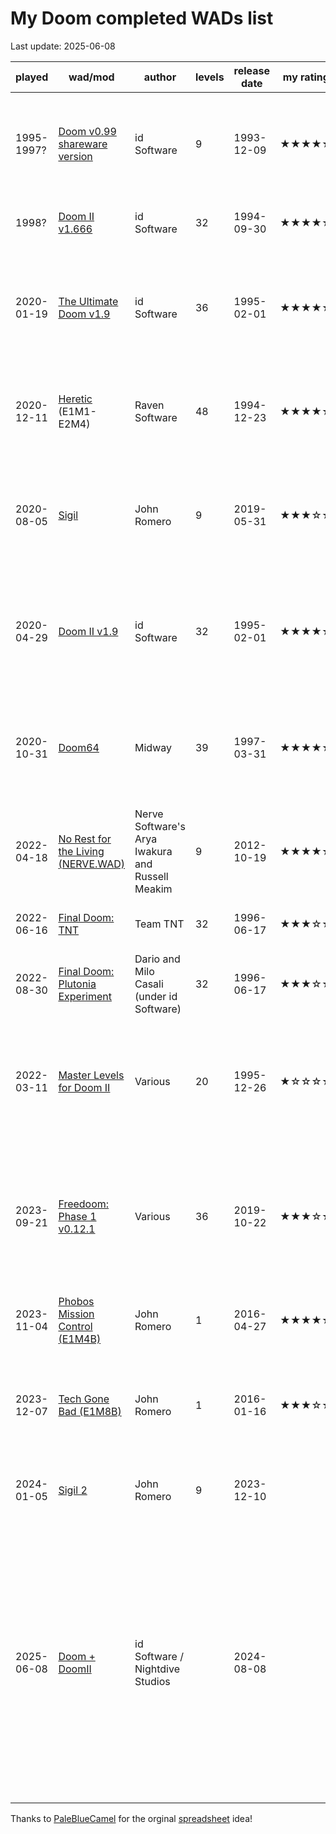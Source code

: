 # My  Doom completed WADs list

Last update: 2025-06-08

| played     | wad/mod                                                                                              | author                                           | levels | release date | my rating                           | notes                                                                                                                                                                                                                                                                                                                                                            |
| ---------- | ---------------------------------------------------------------------------------------------------- | ------------------------------------------------ | ------ | ------------ | ----------------------------------- | ---------------------------------------------------------------------------------------------------------------------------------------------------------------------------------------------------------------------------------------------------------------------------------------------------------------------------------------------------------------- |
| 1995-1997? | [Doom v0.99 shareware version](https://www.doomworld.com/idgames/historic/doom1_0)                   | id Software                                      | 9      | 1993-12-09   | &#9733;&#9733;&#9733;&#9733;&#9733; | My first experience with Doom! Monochrome monitor with a 386 PC and speaker sounds                                                                                                                                                                                                                                                                               |
| 1998?      | [Doom II v1.666](https://github.com/Doom-Utils/iwad-patches/tree/master/doom2.wad)                   | id Software                                      | 32     | 1994-09-30   | &#9733;&#9733;&#9733;&#9733;&#9734; | Still great, but nothing beats the first experience!                                                                                                                                                                                                                                                                                                             |
| 2020-01-19 | [The Ultimate Doom v1.9](https://store.steampowered.com/app/2280/DOOM_1993/)                         | id Software                                      | 36     | 1995-02-01   | &#9733;&#9733;&#9733;&#9733;&#9733; | Replayed everything in GZDoom. 100% KSI in GZDoom and [100% Achievements for Doom 3 BFG Edition](https://steamcommunity.com/id/contmotore/stats/DOOM3BFGEdition/?tab=achievements)                                                                                                                                                                               |
| 2020-12-11 | [Heretic](https://store.steampowered.com/app/2390/Heretic_Shadow_of_the_Serpent_Riders/) (E1M1-E2M4) | Raven Software                                   | 48     | 1994-12-23   | &#9733;&#9733;&#9733;&#9733;&#9734; | Played a bit of the Sharware version in the 90's, started replaying in GZDoom, but didn't complete                                                                                                                                                                                                                                                               |
| 2020-08-05 | [Sigil](https://www.doomworld.com/idgames/levels/doom/Ports/s-u/sigil_v1_21)                         | John Romero                                      | 9      | 2019-05-31   | &#9733;&#9733;&#9733;&#9734;&#9734; | All a bit too dark, narrow paths and ridges. Not super bad, but definitely not my favorite. 100% KSI in GZDoom                                                                                                                                                                                                                                                   |
| 2020-04-29 | [Doom II v1.9](https://store.steampowered.com/app/2300/DOOM_II/)                                     | id Software                                      | 32     | 1995-02-01   | &#9733;&#9733;&#9733;&#9733;&#9734; | Replayed everything in GZDoom. 100% KSI in GZDoom and [100% Achievements for Doom 3 BFG Edition](https://steamcommunity.com/id/contmotore/stats/DOOM3BFGEdition/?tab=achievements)                                                                                                                                                                               |
| 2020-10-31 | [Doom64](https://store.steampowered.com/app/1148590/DOOM_64/)                                        | Midway                                           | 39     | 1997-03-31   | &#9733;&#9733;&#9733;&#9733;&#9733; | Always wanted to play this, finally did with the Steam release. Enjoyed it a lot! [100% Achievements on Steam!](https://steamcommunity.com/id/contmotore/stats/1148590/?tab=achievements)                                                                                                                                                                        |
| 2022-04-18 | [No Rest for the Living (NERVE.WAD)](https://store.steampowered.com/app/208200/DOOM_3/)              | Nerve Software's Arya Iwakura and Russell Meakim | 9      | 2012-10-19   | &#9733;&#9733;&#9733;&#9733;&#9734; | Very nice episode, enjoyed it! [100% Achievements for Doom 3 BFG Edition](https://steamcommunity.com/id/contmotore/stats/DOOM3BFGEdition/?tab=achievements)                                                                                                                                                                                                      |
| 2022-06-16 | [Final Doom: TNT](https://store.steampowered.com/app/2290/Final_DOOM/)                               | Team TNT                                         | 32     | 1996-06-17   | &#9733;&#9733;&#9733;&#9734;&#9734; | Was alright, not very special. 100% KSI in GZDoom                                                                                                                                                                                                                                                                                                                |
| 2022-08-30 | [Final Doom: Plutonia Experiment](https://store.steampowered.com/app/2290/Final_DOOM/)               | Dario and Milo Casali (under id Software)        | 32     | 1996-06-17   | &#9733;&#9733;&#9733;&#9734;&#9734; | Was alright, not very special. [100% KSI in DSDA-Doom(v0.24)](https://twitter.com/Contmotore/status/1564728411184107522)                                                                                                                                                                                                                                         |
| 2022-03-11 | [Master Levels for Doom II](https://steamcommunity.com/app/9160)                                     | Various                                          | 20     | 1995-12-26   | &#9733;&#9734;&#9734;&#9734;&#9734; | Overal really bad, only a few maps I liked. Progression is annoying, especially in Titan Manor. [100% KSI in DSDA-Doom(v0.25.6)](https://twitter.com/Contmotore/status/1639248283267743746)                                                                                                                                                                      |
| 2023-09-21 | [Freedoom: Phase 1 v0.12.1](https://freedoom.github.io/)                                             | Various                                          | 36     | 2019-10-22   | &#9733;&#9733;&#9733;&#9734;&#9734; | Interesting project, assets aren't as good as the OG, but it's alright. Levels are ok, but not very straightforward. [100% KSI in DSDA-Doom(v0.25.6)](https://twitter.com/Contmotore/status/1704956844685586576)                                                                                                                                                 |
| 2023-11-04 | [Phobos Mission Control (E1M4B)](https://doomworld.com/idgames/levels/doom/Ports/d-f/e1m4b)          | John Romero                                      | 1      | 2016-04-27   | &#9733;&#9733;&#9733;&#9733;&#9734; | Very nice remake, enjoyed it! [My review on YouTube](https://www.youtube.com/watch?v=tkPtZwZCkdg)                                                                                                                                                                                                                                                                |
| 2023-12-07 | [Tech Gone Bad (E1M8B)](https://www.doomworld.com/idgames/levels/doom/Ports/d-f/e1m8b)               | John Romero                                      | 1      | 2016-01-16   | &#9733;&#9733;&#9733;&#9734;&#9734; | Bit rough at the start and couldn't backtrack, but still a nice remake. [My review on YouTube](https://www.youtube.com/watch?v=tkPtZwZCkdg)                                                                                                                                                                                                                      |
| 2024-01-05 | [Sigil 2](https://www.doomworld.com/idgames/levels/doom/Ports/s-u/sigil_ii_v1_0)                     | John Romero                                      | 9      | 2023-12-10   |                                     | Streamed E6M1-E6M4 on [Twitch.tv](https://www.twitch.tv/videos/2007360954). [VOD export to YouTube](https://www.youtube.com/watch?v=Nl1_EflObxI)                                                                                                                                                                                                                 |
| 2025-06-08 | [Doom + DoomII](https://store.steampowered.com/app/2280/DOOM__DOOM_II/)                              | id Software / Nightdive Studios                  |        | 2024-08-08   |                                     | After attempting to replay everything again with an 8BitDo Pro 2 controller, I decided after Episode 2 of The Ultimate Doom to just NOCLIP and get the [Steam Achievements](https://steamcommunity.com/id/contmotore/stats/2280/achievements/) for the official WADs I already had played in the past, so I could continue with the WADs I hadn't completed yet. |

Thanks to [PaleBlueCamel](https://www.twitch.tv/palebluecamel) for the orginal [spreadsheet](https://docs.google.com/spreadsheets/d/1b2r7_3OzPYpWqKISg3CibQplcNdNKpmDTmq8xZ2vito/edit?usp=sharing) idea!

